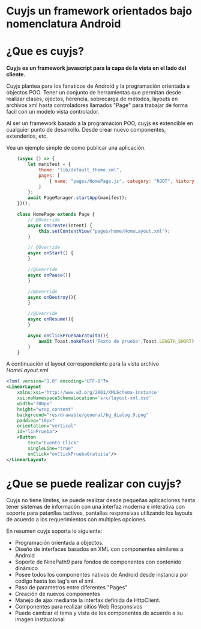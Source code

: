 # Cuyjs un framework orientados bajo nomenclatura Android

# ¿Que es cuyjs?

**Cuyjs es un framework javascript para la capa de la vista en el lado del cliente.**

Cuyjs plantea para los fanaticos de Android y la programación orientada a objectos POO. Tener un conjunto de herramientas que permitan desde realizar clases, ojectos, herencia, sobrecarga de métodos, layouts en archivos xml hasta controladores llamados "Page" para trabajar de forma facil con un modelo vista controlador.

Al ser un framework basado a la programacion POO, cuyjs es extendible en cualquier punto de desarrollo. Desde crear nuevo componentes, extenderlos, etc.

Vea un ejemplo simple de como publicar una aplicación.


```javascript
    (async () => {
        let manifest = {
            theme: "lib/default_theme.xml",
            pages: [ 
                { name: "pages/HomePage.js", category: "ROOT", history:"false", screenOrientation: "portrait" }
            ]
        };
        await PageManager.startApp(manifest);
    })();

    class HomePage extends Page {
        // @Override
        async onCreate(intent) {
            this.setContentView("pages/home/HomeLayout.xml");
        }

        // @Override
        async onStart() {
        }

        //@Override
        async onPause(){
        }

        //@Override
        async onDestroy(){
        }

        //@Override
        async onResume(){
        }

        async onClickPruebaGratuita(){
            await Toast.makeText('Texto de prueba',Toast.LENGTH_SHORT);
        }
    }
```

A continuación el layout correspondiente para la vista archivo *HomeLayout.xml*

```xml
<?xml version="1.0" encoding="UTF-8"?>
<LinearLayout
    xmlns:xsi='http://www.w3.org/2001/XMLSchema-instance'
    xsi:noNamespaceSchemaLocation='src/layout-xml.xsd'
    width="700px"
    height="wrap_content"
    background="res/drawable/general/bg_dialog.9.png"
    padding="10px"
    orientation="vertical"
    id="linPrueba">
    <Button
        text="Evento Click"
        singleLine="true"
        onClick="onClickPruebaGratuita"/>
</LinearLayout>
```

# ¿Que se puede realizar con cuyjs?

Cuyjs no tiene límites, se puede realizar desde pequeñas aplicaciones hasta tener sistemas de informacón con una interfaz moderna e interativa con soporte para patanllas tactives, pantallas responsivas utilizando los layouts de acuerdo a los requerimientos con multiples opciones.

En resumen cuyjs soporta lo siguiente:

- Programación orientada a objectos. 
- Diseño de interfaces basados en XML con componentes similares a Android
- Soporte de NinePath9 para fondos de componentes con contenido dinámico
- Posee todos los componentes nativos de Android desde instancia por codigo hasta los tag's en el xml.
- Paso de parametros entre diferentes "Pages"
- Creación de nuevos componentes
- Manejo de ajax mediante la interfax definida de HttpClient.
- Componentes para realizar sitios Web Responsivos
- Puede cambiar el tema y vista de los componentes de acuerdo a su imagen institucional
